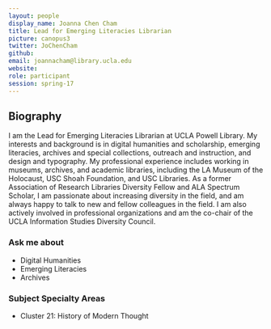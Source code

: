 ```yaml
---
layout: people
display_name: Joanna Chen Cham
title: Lead for Emerging Literacies Librarian
picture: canopus3
twitter: JoChenCham
github:
email: joannacham@library.ucla.edu
website:
role: participant
session: spring-17
---
```

## Biography
I am the Lead for Emerging Literacies Librarian at UCLA Powell Library. My interests and background is in digital humanities and scholarship, emerging literacies, archives and special collections, outreach and instruction, and design and typography. My professional experience includes working in museums, archives, and academic libraries, including the LA Museum of the Holocaust, USC Shoah Foundation, and USC Libraries. As a former Association of Research Libraries Diversity Fellow and ALA Spectrum Scholar, I am passionate about increasing diversity in the field, and am always happy to talk to new and fellow colleagues in the field. I am also actively involved in professional organizations and am the co-chair of the UCLA Information Studies Diversity Council.

### Ask me about
- Digital Humanities
- Emerging Literacies
- Archives

### Subject Specialty Areas
- Cluster 21: History of Modern Thought
